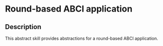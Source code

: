 # Round-based ABCI application  

## Description

This abstract skill provides abstractions for a round-based ABCI application.
